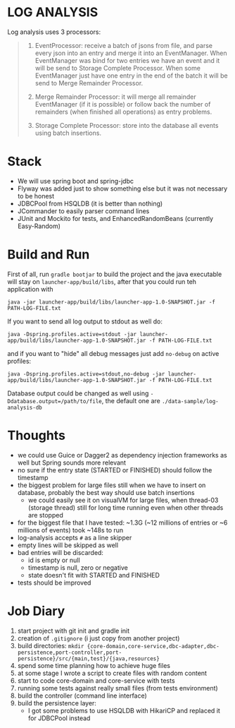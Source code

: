 LOG ANALYSIS
============

Log analysis uses 3 processors:

> 1. EventProcessor: receive a batch of jsons from file, and parse every json into an entry and merge it into an EventManager. 
>When EventManager was bind for two entries we have an event and it will be send to Storage Complete Processor. When some 
>EventManager just have one entry in the end of the batch it will be send to Merge Remainder Processor.    
> 
> 1. Merge Remainder Processor: it will merge all remainder EventManager (if it is possible) or follow back the number 
>of remainders (when finished all operations) as entry problems.
>
> 1. Storage Complete Processor: store into the database all events using batch insertions.

Stack
=====
* We will use spring boot and spring-jdbc
* Flyway was added just to show something else but it was not necessary to be honest
* JDBCPool from HSQLDB (it is better than nothing)
* JCommander to easily parser command lines
* JUnit and Mockito for tests, and EnhancedRandomBeans (currently Easy-Random)

Build and Run
=============
First of all, run `gradle bootjar` to build the project and the java executable will stay on `launcher-app/build/libs`, after that you could run teh application with 
```
java -jar launcher-app/build/libs/launcher-app-1.0-SNAPSHOT.jar -f PATH-LOG-FILE.txt
```

If you want to send all log output to stdout as well do:
```
java -Dspring.profiles.active=stdout -jar launcher-app/build/libs/launcher-app-1.0-SNAPSHOT.jar -f PATH-LOG-FILE.txt
```
and if you want to "hide" all debug messages just add `no-debug` on active profiles:
```
java -Dspring.profiles.active=stdout,no-debug -jar launcher-app/build/libs/launcher-app-1.0-SNAPSHOT.jar -f PATH-LOG-FILE.txt
```

Database output could be changed as well using `-Ddatabase.output=/path/to/file`, the default one are `./data-sample/log-analysis-db`

Thoughts
========
* we could use Guice or Dagger2 as dependency injection frameworks as well but Spring sounds more relevant 
* no sure if the entry state (STARTED or FINISHED) should follow the timestamp
* the biggest problem for large files still when we have to insert on database, probably the best way should use batch insertions
    * we could easily see it on visualVM for large files, when thread-03 (storage thread) still for long time running even when other threads are stopped 
* for the biggest file that I have tested: ~1.3G (~12 millions of entries or ~6 millions of events) took ~148s to run
* log-analysis accepts `#` as a line skipper
* empty lines will be skipped as well
* bad entries will be discarded:
    * id is empty or null
    * timestamp is null, zero or negative
    * state doesn't fit with STARTED and FINISHED
* tests should be improved
 
Job Diary
=========
1. start project with git init and gradle init
1. creation of `.gitignore` (i just copy from another project)
1. build directories: `mkdir {core-domain,core-service,dbc-adapter,dbc-persistence,port-controller,port-persistence}/src/{main,test}/{java,resources}`
1. spend some time planning how to achieve huge files
1. at some stage I wrote a script to create files with random content
1. start to code core-domain and core-service with tests
1. running some tests against really small files (from tests environment)
1. build the controller (command line interface)
1. build the persistence layer:
    * I got some problems to use HSQLDB with HikariCP and replaced it for JDBCPool instead
